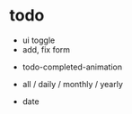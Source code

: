 # todo

- ui toggle
- add, fix form

<!-- - 하위 할일 목록 감추기 -->
<!-- - 하위 투두가 모두 cmp상태면 상위도 cmp -->

- todo-completed-animation

- all / daily / monthly / yearly

- date
